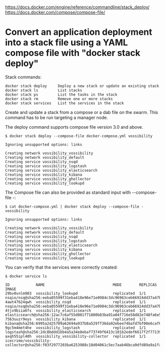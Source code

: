 https://docs.docker.com/engine/reference/commandline/stack_deploy/
https://docs.docker.com/compose/compose-file/

Convert an application deployment into a stack file using a YAML compose file with "docker stack deploy"
========================================================================================================

Stack commands:

```
docker stack deploy     Deploy a new stack or update an existing stack
docker stack ls         List stacks
docker stack ps         List the tasks in the stack
docker stack rm         Remove one or more stacks
docker stack services 	List the services in the stack
```

Create and update a stack from a compose or a dab file on the swarm. This command has to be run targeting a manager node.

The deploy command supports compose file version 3.0 and above.

```
$ docker stack deploy --compose-file docker-compose.yml vossibility

Ignoring unsupported options: links

Creating network vossibility_vossibility
Creating network vossibility_default
Creating service vossibility_nsqd
Creating service vossibility_logstash
Creating service vossibility_elasticsearch
Creating service vossibility_kibana
Creating service vossibility_ghollector
Creating service vossibility_lookupd
```

The Compose file can also be provided as standard input with --compose-file -:

```
$ cat docker-compose.yml | docker stack deploy --compose-file - vossibility

Ignoring unsupported options: links

Creating network vossibility_vossibility
Creating network vossibility_default
Creating service vossibility_nsqd
Creating service vossibility_logstash
Creating service vossibility_elasticsearch
Creating service vossibility_kibana
Creating service vossibility_ghollector
Creating service vossibility_lookupd
```

You can verify that the services were correctly created:

```
$ docker service ls

ID            NAME                               MODE        REPLICAS  IMAGE
29bv0vnlm903  vossibility_lookupd                replicated  1/1       nsqio/nsq@sha256:eeba05599f31eba418e96e71e0984c3dc96963ceb66924dd37a47bf7ce18a662
4awt47624qwh  vossibility_nsqd                   replicated  1/1       nsqio/nsq@sha256:eeba05599f31eba418e96e71e0984c3dc96963ceb66924dd37a47bf7ce18a662
4tjx9biia6fs  vossibility_elasticsearch          replicated  1/1       elasticsearch@sha256:12ac7c6af55d001f71800b83ba91a04f716e58d82e748fa6e5a7359eed2301aa
7563uuzr9eys  vossibility_kibana                 replicated  1/1       kibana@sha256:6995a2d25709a62694a937b8a529ff36da92ebee74bafd7bf00e6caf6db2eb03
9gc5m4met4he  vossibility_logstash               replicated  1/1       logstash@sha256:2dc8bddd1bb4a5a34e8ebaf73749f6413c101b2edef6617f2f7713926d2141fe
axqh55ipl40h  vossibility_vossibility-collector  replicated  1/1       icecrime/vossibility-collector@sha256:f03f2977203ba6253988c18d04061c5ec7aab46bca9dfd89a9a1fa4500989fba
```
